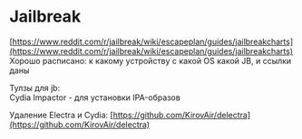 # Jailbreak

[https://www.reddit.com/r/jailbreak/wiki/escapeplan/guides/jailbreakcharts](https://www.reddit.com/r/jailbreak/wiki/escapeplan/guides/jailbreakcharts)  
Хорошо расписано: к какому устройству с какой OS какой JB, и ссылки даны

Тулзы для jb:  
Cydia Impactor - для установки IPA-образов

Удаление Electra и Cydia: [https://github.com/KirovAir/delectra](https://github.com/KirovAir/delectra)



